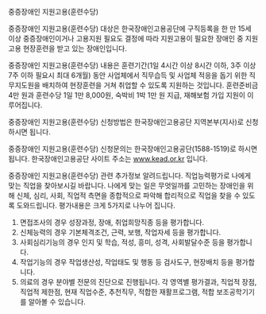 중증장애인 지원고용(훈련수당)


중증장애인 지원고용(훈련수당) 대상은 한국장애인고용공단에 구직등록을 한 만 15세 이상 중증장애인이거나 고용지원 필요도 결정에 따라 지원고용이 필요한 장애인 중 지원고용 현장훈련을 받고 있는 장애인입니다.


중증장애인 지원고용(훈련수당) 내용은 훈련기간(1일 4시간 이상 8시간 이하, 3주 이상 7주 이하 필요시 최대 6개월) 동안 사업체에서 직무습득 및 사업체 적응을 돕기 위한 직무지도원을 배치하여 현장훈련을 거쳐 취업할 수 있도록 지원하는 것입니다. 훈련준비금 4만 원과 훈련수당 1일 1만 8,000원, 숙박비 1박 1만 원 지급, 재해보험 가입 지원이 이루어집니다.


중증장애인 지원고용(훈련수당) 신청방법은 한국장애인고용공단 지역본부(지사)로 신청하시면 됩니다.


중증장애인 지원고용(훈련수당) 신청문의는 한국장애인고용공단(1588-1519)로 하시면 됩니다.
한국장애인고용공단 사이트 주소는 www.kead.or.kr 입니다.


중증장애인 지원고용(훈련수당) 관련 추가정보 알려드립니다.
직업능력평가로 나에게 맞는 직업을 찾아보시길 바랍니다. 나에게 맞는 일은 무엇일까를 고민하는 장애인을 위해 신체, 심리, 사회, 직업적 측면을 종합적으로 파악해 합리적으로 직업을 찾을 수 있도록 도와드립니다.
평가내용은 크게 5가지로 나누어 집니다.
1. 면접조사의 경우  성장과정, 장애, 취업희망직종 등을 평가합니다.
2. 신체능력의 경우  기본체격조건, 근력, 보행, 작업자세 등을 평가합니다.
3. 사회심리기능의 경우 인지 및 학습, 적성, 흥미, 성격, 사회발달수준 등을 평가합니다.
4. 작업기능의 경우 작업생산성, 작업태도 및 행동 등 검사도구, 현장배치 등을 평가합니다.
5. 의료의 경우 분야별 전문의 진단으로 진행됩니다.
각 영역별 평가결과, 직업적 장점, 직업적 제한점, 현재 직업수준, 추천직무, 적합한 재활프로그램, 적합 보조공학기기를 알아볼 수 있습니다.